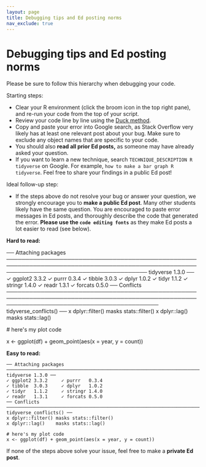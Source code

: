 ```yaml
---
layout: page
title: Debugging tips and Ed posting norms 
nav_exclude: true
---
```


# Debugging tips and Ed posting norms 

Please be sure to follow this hierarchy when debugging your code.

Starting steps:

*   Clear your R environment (click the broom icon in the top right pane), and re-run your code from the top of your script. 
*   Review your code line by line using the [Duck method](https://en.wikipedia.org/wiki/Rubber_duck_debugging#:~:text=In%20software%20engineering%2C%20rubber%20duck,%2Dline%2C%20to%20the%20duck.). 
*   Copy and paste your error into Google search, as Stack Overflow very likely has at least one relevant post about your bug. Make sure to exclude any object names that are specific to your code. 
*   You should also **read all prior Ed posts,** as someone may have already asked your question.
*   If you want to learn a new technique, search `TECHNIQUE_DESCRIPTION R tidyverse` on Google. For example, `how to make a bar graph R tidyverse`. Feel free to share your findings in a public Ed post!

Ideal follow-up step:

*   If the steps above do not resolve your bug or answer your question, we strongly encourage you to **make a public Ed post**. Many other students likely have the same question. You are encouraged to paste error messages in Ed posts, and thoroughly describe the code that generated the error. **Please use the `code editing fonts`** as they make Ed posts a lot easier to read (see below).

**Hard to read:**

── Attaching packages ───────────────────────────────────────────────────────────────────────────────────────────────────────────────────────────────────────── tidyverse 1.3.0 ── ✓ ggplot2 3.3.2 ✓ purrr 0.3.4 ✓ tibble 3.0.3 ✓ dplyr 1.0.2 ✓ tidyr 1.1.2 ✓ stringr 1.4.0 ✓ readr 1.3.1 ✓ forcats 0.5.0 ── Conflicts ──────────────────────────────────────────────────────────────────────────────────────────────────────────────────────────────────────────── tidyverse\_conflicts() ── x dplyr::filter() masks stats::filter() x dplyr::lag() masks stats::lag()

\# here's my plot code

x <- ggplot(df) + geom\_point(aes(x = year, y = count))

**Easy to read:**

```
── Attaching packages ───────────────────────────────────────────────────────────────────────────────────────────────────────────────────────────────────────── tidyverse 1.3.0 ──
✓ ggplot2 3.3.2     ✓ purrr   0.3.4
✓ tibble  3.0.3     ✓ dplyr   1.0.2
✓ tidyr   1.1.2     ✓ stringr 1.4.0
✓ readr   1.3.1     ✓ forcats 0.5.0
── Conflicts ──────────────────────────────────────────────────────────────────────────────────────────────────────────────────────────────────────────── tidyverse_conflicts() ──
x dplyr::filter() masks stats::filter()
x dplyr::lag()    masks stats::lag()

# here's my plot code
x <- ggplot(df) + geom_point(aes(x = year, y = count))
```

If none of the steps above solve your issue, feel free to make a **private Ed post**.